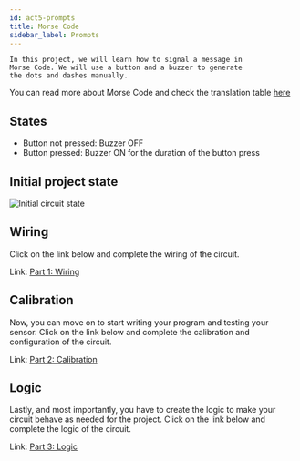 ```yaml
---
id: act5-prompts
title: Morse Code
sidebar_label: Prompts 
---
```


```text
In this project, we will learn how to signal a message in 
Morse Code. We will use a button and a buzzer to generate
the dots and dashes manually.
```
You can read more about Morse Code and check the translation table [here](https://www.boxentriq.com/code-breaking/morse-code)

## States
- Button not pressed: Buzzer OFF
- Button pressed: Buzzer ON for the duration of the button press

## Initial project state
![Initial circuit state](assets/img/initial-states/act-5.png)

## Wiring
Click on the link below and complete the wiring of the circuit.

Link: <a href="https://www.tinkercad.com/things/eYBo7bXyijH" target="_blank">Part 1: Wiring</a>

## Calibration
Now, you can move on to start writing your program and testing your sensor.
Click on the link below and complete the calibration and configuration of the circuit.

Link: <a href="https://www.tinkercad.com/things/4oZzozW33vx" target="_blank">Part 2: Calibration</a>

## Logic
Lastly, and most importantly, you have to create the logic to make your circuit behave as needed for the project. Click on the link below and complete the logic of the circuit.

Link: <a href="https://www.tinkercad.com/things/b0DEjQ9ZGvs" target="_blank">Part 3: Logic</a>